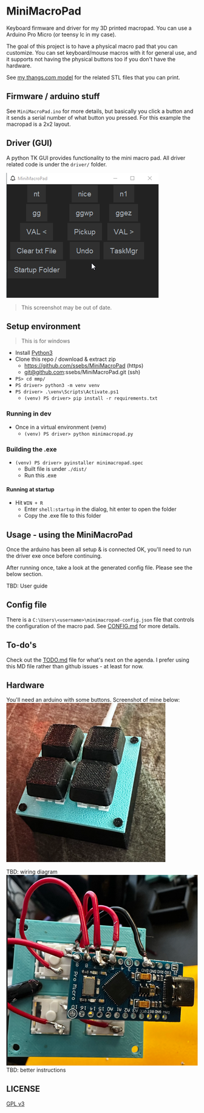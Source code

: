 # MiniMacroPad

Keyboard firmware and driver for my 3D printed macropad. You can use a Arduino Pro Micro (or teensy lc in my case).

The goal of this project is to have a physical macro pad that you can customize. You can set keyboard/mouse macros with it for general use, and it supports not having the physical buttons too if you don't have the hardware.

See [my thangs.com model](https://thangs.com/designer/sebsafari/3d-model/Mini%20Macro%20Pad-710028?manualModelView=true) for the related STL files that you can print.

## Firmware / arduino stuff
See `MiniMacroPad.ino` for more details, but basically you click a button and it sends a serial number of what button you pressed. For this example the macropad is a 2x2 layout.

## Driver (GUI)
A python TK GUI provides functionality to the mini macro pad. All driver related code is under the `driver/` folder.

![screenshot](./img/mmpscreenshot.png)
> This screenshot may be out of date.

## Setup environment
> This is for windows

- Install [Python3](https://www.python.org/downloads/windows/)
- Clone this repo / download & extract zip
  - https://github.com/ssebs/MiniMacroPad (https)
  - git@github.com:ssebs/MiniMacroPad.git (ssh)
- `PS> cd mmp/`
- `PS driver> python3 -m venv venv`
- `PS driver> .\venv\Scripts\Activate.ps1`
  - `(venv) PS driver> pip install -r requirements.txt`

### Running in dev
- Once in a virtual environment (venv)
  - `(venv) PS driver> python minimacropad.py`

### Building the .exe
- `(venv) PS driver> pyinstaller minimacropad.spec`
    - Built file is under `./dist/`
    - Run this .exe

#### Running at startup
- Hit `WIN + R`
  - Enter `shell:startup` in the dialog, hit enter to open the folder
  - Copy the .exe file to this folder

## Usage - using the MiniMacroPad
Once the arduino has been all setup & is connected OK, you'll need to run the driver exe once before continuing.

After running once, take a look at the generated config file. Please see the below section.

TBD: User guide

## Config file
There is a `C:\Users\<username>\minimacropad-config.json` file that controls the configuration of the macro pad. See [CONFIG.md](./CONFIG.md) for more details.

## To-do's
Check out the [TODO.md](./TODO.md) file for what's next on the agenda. I prefer using this MD file rather than github issues - at least for now.

## Hardware
You'll need an arduino with some buttons. 
Screenshot of mine below:
![macro pad](./img/mmpbuilt.png)

TBD: wiring diagram
![wiring](./img/mmpwiring.png)
TBD: better instructions

## LICENSE
[GPL v3](./LICENSE)
